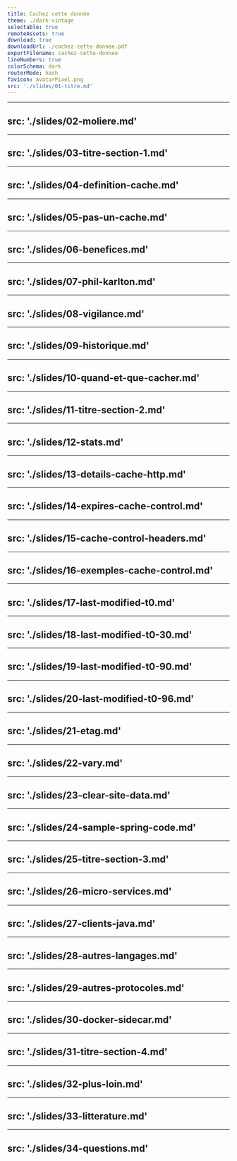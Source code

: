 ```yaml
---
title: Cachez cette donnée
theme: ./dark-vintage
selectable: true
remoteAssets: true
download: true
downloadUrl: ./cachez-cette-donnee.pdf
exportFilename: cachez-cette-donnee
lineNumbers: true
colorSchema: dark
routerMode: hash
favicon: AvatarPixel.png
src: './slides/01-titre.md'
---
```


---
src: './slides/02-moliere.md'
---

---
src: './slides/03-titre-section-1.md'
---

---
src: './slides/04-definition-cache.md'
---

---
src: './slides/05-pas-un-cache.md'
---

---
src: './slides/06-benefices.md'
---

---
src: './slides/07-phil-karlton.md'
---

---
src: './slides/08-vigilance.md'
---

---
src: './slides/09-historique.md'
---

---
src: './slides/10-quand-et-que-cacher.md'
---

---
src: './slides/11-titre-section-2.md'
---

---
src: './slides/12-stats.md'
---

---
src: './slides/13-details-cache-http.md'
---

---
src: './slides/14-expires-cache-control.md'
---

---
src: './slides/15-cache-control-headers.md'
---

---
src: './slides/16-exemples-cache-control.md'
---

---
src: './slides/17-last-modified-t0.md'
---

---
src: './slides/18-last-modified-t0-30.md'
---

---
src: './slides/19-last-modified-t0-90.md'
---

---
src: './slides/20-last-modified-t0-96.md'
---

---
src: './slides/21-etag.md'
---

---
src: './slides/22-vary.md'
---

---
src: './slides/23-clear-site-data.md'
---

---
src: './slides/24-sample-spring-code.md'
---

---
src: './slides/25-titre-section-3.md'
---

---
src: './slides/26-micro-services.md'
---

---
src: './slides/27-clients-java.md'
---

---
src: './slides/28-autres-langages.md'
---

---
src: './slides/29-autres-protocoles.md'
---

---
src: './slides/30-docker-sidecar.md'
---

---
src: './slides/31-titre-section-4.md'
---

---
src: './slides/32-plus-loin.md'
---

---
src: './slides/33-litterature.md'
---

---
src: './slides/34-questions.md'
---






